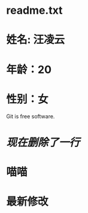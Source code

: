 # readme.txt
# **姓名**: **汪凌云**

# **年龄**：**20**

# **性别**：**女**


Git is free software.


# *现在删除了一行*
# 喵喵
# 最新修改

